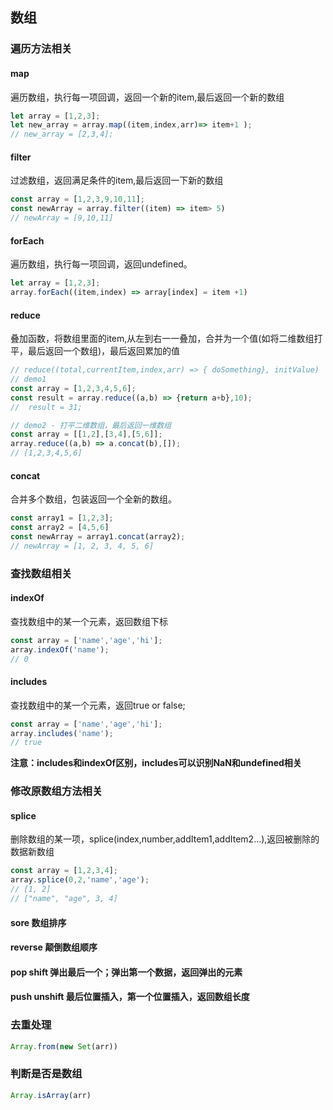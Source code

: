 ## 数组
### 遍历方法相关
#### map
遍历数组，执行每一项回调，返回一个新的item,最后返回一个新的数组
```js
let array = [1,2,3];
let new_array = array.map((item,index,arr)=> item+1 );
// new_array = [2,3,4];
```

#### filter
过滤数组，返回满足条件的item,最后返回一下新的数组
```js
const array = [1,2,3,9,10,11];
const newArray = array.filter((item) => item> 5)
// newArray = [9,10,11]
```

#### forEach
遍历数组，执行每一项回调，返回undefined。
```js
let array = [1,2,3];
array.forEach((item,index) => array[index] = item +1)
```

#### reduce
叠加函数，将数组里面的item,从左到右一一叠加，合并为一个值(如将二维数组打平，最后返回一个数组)，最后返回累加的值
```js
// reduce((total,currentItem,index,arr) => { doSomething}, initValue)
// demo1
const array = [1,2,3,4,5,6];
const result = array.reduce((a,b) => {return a+b},10);
//  result = 31;

// demo2 - 打平二维数组，最后返回一维数组
const array = [[1,2],[3,4],[5,6]];
array.reduce((a,b) => a.concat(b),[]);
// [1,2,3,4,5,6]
```

#### concat
合并多个数组，包装返回一个全新的数组。
```js
const array1 = [1,2,3];
const array2 = [4,5,6]
const newArray = array1.concat(array2);
// newArray = [1, 2, 3, 4, 5, 6]
```

### 查找数组相关
#### indexOf
查找数组中的某一个元素，返回数组下标
```js
const array = ['name','age','hi'];
array.indexOf('name');
// 0
```

#### includes
查找数组中的某一个元素，返回true or false;
```js
const array = ['name','age','hi'];
array.includes('name');
// true
```
**注意：includes和indexOf区别，includes可以识别NaN和undefined相关**

### 修改原数组方法相关
#### splice
删除数组的某一项，splice(index,number,addItem1,addItem2...),返回被删除的数据新数组
```js
const array = [1,2,3,4];
array.splice(0,2,'name','age');
// [1, 2]
// ["name", "age", 3, 4]
```
#### sore 数组排序
#### reverse 颠倒数组顺序
#### pop shift 弹出最后一个；弹出第一个数据，返回弹出的元素
#### push unshift 最后位置插入，第一个位置插入，返回数组长度
### 去重处理
```js
Array.from(new Set(arr))
```
### 判断是否是数组
```js
Array.isArray(arr)
```
